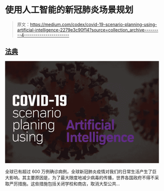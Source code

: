# 使用人工智能的新冠肺炎场景规划

> 原文：<https://medium.com/codex/covid-19-scenario-planning-using-artificial-intelligence-2279e3c90f14?source=collection_archive---------4----------------------->

## [法典](http://medium.com/codex)

![](img/040ac908e5deafc801a2984980541c41.png)

全球已有超过 600 万例确诊病例，全球新冠肺炎疫情对我们的日常生活产生了巨大影响。其主要原因是，为了最大限度地减少病毒的传播，世界各国政府不得不采取严厉措施。这些措施包括关闭学校和商店，取消大型公共…